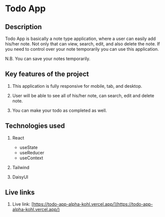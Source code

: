 # Todo App

## Description

Todo App is basically a note type application, where a user can easily add his/her note. Not only that can view, search, edit, and also delete the note. If you need to control over your note temporarily you can use this application.

N.B. You can save your notes temporarily.

## Key features of the project

1. This application is fully responsive for mobile, tab, and desktop.

2. User will be able to see all of his/her note, can search, edit and delete note.

3. You can make your todo as completed as well.

## Technologies used

1. React

   - useState
   - useReducer
   - useContext

2. Tailwind

3. DaisyUI

## Live links

1. Live link: [https://todo-app-alpha-kohl.vercel.app/](https://todo-app-alpha-kohl.vercel.app/)
